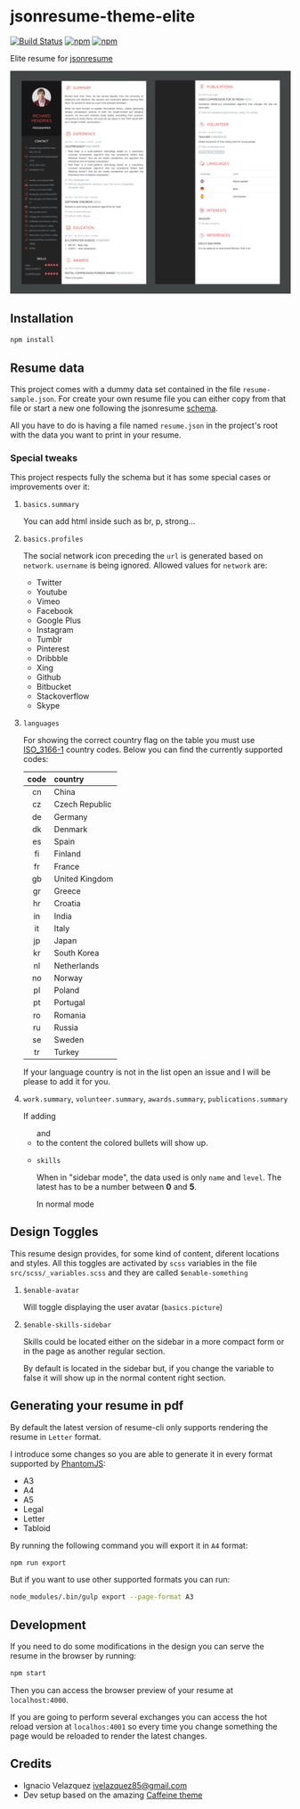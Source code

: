 # jsonresume-theme-elite

[![Build Status](https://api.travis-ci.org/nass600/jsonresume-theme-elite.svg?branch=master)](https://travis-ci.org/nass600/jsonresume-theme-elite)
[![npm](https://img.shields.io/npm/v/jsonresume-theme-elite.svg)](https://www.npmjs.com/package/jsonresume-theme-elite)
[![npm](https://img.shields.io/npm/dt/jsonresume-theme-elite.svg)](https://www.npmjs.com/package/jsonresume-theme-elite)

Elite resume for [jsonresume](https://jsonresume.org/)

![](docs/img/elite.jpg)

## Installation

```bash
npm install
```

## Resume data

This project comes with a dummy data set contained in the file `resume-sample.json`.
For create your own resume file you can either copy from that file or start a
new one following the jsonresume [schema](https://jsonresume.org/schema/).

All you have to do is having a file named `resume.json` in the project's root
with the data you want to print in your resume.

### Special tweaks

This project respects fully the schema but it has some special cases or improvements over it:

1. `basics.summary`

   You can add html inside such as br, p, strong...

2. `basics.profiles`

   The social network icon preceding the `url` is generated based on `network`.
   `username` is being ignored.
   Allowed values for `network` are:

   + Twitter
   + Youtube
   + Vimeo
   + Facebook
   + Google Plus
   + Instagram
   + Tumblr
   + Pinterest
   + Dribbble
   + Xing
   + Github
   + Bitbucket
   + Stackoverflow
   + Skype

3. `languages`

   For showing the correct country flag on the table you must use
   [ISO_3166-1](https://en.wikipedia.org/wiki/ISO_3166-1) country codes.
   Below you can find the currently supported codes:

   | code | country        |
   |:----:|:---------------|
   | cn   | China          |
   | cz   | Czech Republic |
   | de   | Germany        |
   | dk   | Denmark        |
   | es   | Spain          |
   | fi   | Finland        |
   | fr   | France         |
   | gb   | United Kingdom |
   | gr   | Greece         |
   | hr   | Croatia        |
   | in   | India          |
   | it   | Italy          |
   | jp   | Japan          |
   | kr   | South Korea    |
   | nl   | Netherlands    |
   | no   | Norway         |
   | pl   | Poland         |
   | pt   | Portugal       |
   | ro   | Romania        |
   | ru   | Russia         |
   | se   | Sweden         |
   | tr   | Turkey         |

   If your language country is not in the list open an issue and I will
   be please to add it for you.

4. `work.summary`, `volunteer.summary`, `awards.summary`, `publications.summary`

   If adding **<ul>** and **<li>** to the content the colored bullets will show up.

5. `skills`

   When in "sidebar mode", the data used is only `name` and `level`. The latest
   has to be a number between **0** and **5**.

   In normal mode

## Design Toggles

This resume design provides, for some kind of content, diferent locations and styles.
All this toggles are activated by `scss` variables in the file `src/scss/_variables.scss`
and they are called `$enable-something`


1. `$enable-avatar`

   Will toggle displaying the user avatar (`basics.picture`)

2. `$enable-skills-sidebar`

   Skills could be located either on the sidebar in a more compact form or in the page
   as another regular section.

   By default is located in the sidebar but, if you change the variable
   to false it will show up in the normal content right section.


## Generating your resume in pdf

By default the latest version of resume-cli only supports rendering the
resume in `Letter` format.

I introduce some changes so you are able to generate it in every format
supported by [PhantomJS](http://phantomjs.org/api/webpage/property/paper-size.html):

+ A3
+ A4
+ A5
+ Legal
+ Letter
+ Tabloid

By running the following command you will export it in `A4` format:

```bash
npm run export
```

But if you want to use other supported formats you can run:

```bash
node_modules/.bin/gulp export --page-format A3
```

## Development

If you need to do some modifications in the design you can serve the
resume in the browser by running:

```bash
npm start
```

Then you can access the browser preview of your resume at `localhost:4000`.

If you are going to perform several exchanges you can access the hot reload
version at `localhos:4001` so every time you change something the page
would be reloaded to render the latest changes.


## Credits

+ Ignacio Velazquez <ivelazquez85@gmail.com>
+ Dev setup based on the amazing [Caffeine theme](https://github.com/kelyvin/jsonresume-theme-caffeine)
